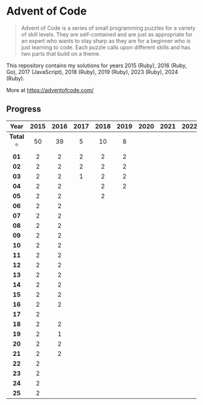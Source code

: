 # Advent of Code

> Advent of Code is a series of small programming puzzles for a variety of skill
> levels. They are self-contained and are just as appropriate for an expert who
> wants to stay sharp as they are for a beginner who is just learning to code.
> Each puzzle calls upon different skills and has two parts that build on a
> theme.

This repository contains my solutions for years 2015 (Ruby), 2016 (Ruby, Go), 2017 (JavaScript), 2018 (Ruby), 2019 (Ruby), 2023 (Ruby), 2024 (Ruby).

More at https://adventofcode.com/

## Progress

| Year      | 2015 | 2016 | 2017 | 2018 | 2019 | 2020 | 2021 | 2022 | 2023 | 2024 |
| :-:       | :-:  | :-:  | :-:  | :-:  | :-:  | :-:  | :-:  | :-:  | :-:  | :-:  |
| **Total** ⭐  | 50   | 39   | 5    | 10   | 8    |      |      |      | 8    | 25   |
| **01**    | 2    | 2    | 2    | 2    | 2    |      |      |      | 2    | 2    |
| **02**    | 2    | 2    | 2    | 2    | 2    |      |      |      | 2    | 2    |
| **03**    | 2    | 2    | 1    | 2    | 2    |      |      |      | 2    | 2    |
| **04**    | 2    | 2    |      | 2    | 2    |      |      |      | 2    | 2    |
| **05**    | 2    | 2    |      | 2    |      |      |      |      |      | 2    |
| **06**    | 2    | 2    |      |      |      |      |      |      |      | 2    |
| **07**    | 2    | 2    |      |      |      |      |      |      |      | 2    |
| **08**    | 2    | 2    |      |      |      |      |      |      |      | 2    |
| **09**    | 2    | 2    |      |      |      |      |      |      |      | 2    |
| **10**    | 2    | 2    |      |      |      |      |      |      |      | 2    |
| **11**    | 2    | 2    |      |      |      |      |      |      |      | 2    |
| **12**    | 2    | 2    |      |      |      |      |      |      |      | 2    |
| **13**    | 2    | 2    |      |      |      |      |      |      |      | 1    |
| **14**    | 2    | 2    |      |      |      |      |      |      |      |      |
| **15**    | 2    | 2    |      |      |      |      |      |      |      |      |
| **16**    | 2    | 2    |      |      |      |      |      |      |      |      |
| **17**    | 2    |      |      |      |      |      |      |      |      |      |
| **18**    | 2    | 2    |      |      |      |      |      |      |      |      |
| **19**    | 2    | 1    |      |      |      |      |      |      |      |      |
| **20**    | 2    | 2    |      |      |      |      |      |      |      |      |
| **21**    | 2    | 2    |      |      |      |      |      |      |      |      |
| **22**    | 2    |      |      |      |      |      |      |      |      |      |
| **23**    | 2    |      |      |      |      |      |      |      |      |      |
| **24**    | 2    |      |      |      |      |      |      |      |      |      |
| **25**    | 2    |      |      |      |      |      |      |      |      |      |
